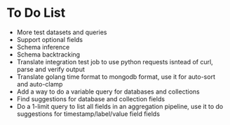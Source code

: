 # To Do List

* More test datasets and queries
* Support optional fields
* Schema inference
* Schema backtracking
* Translate integration test job to use python requests isntead of curl, parse and verify output
* Translate golang time format to mongodb format, use it for auto-sort and auto-clamp
* Add a way to do a variable query for databases and collections
* Find suggestions for database and collection fields
* Do a 1-limit query to list all fields in an aggregation pipeline, use it to do suggestions for timestamp/label/value field fields
